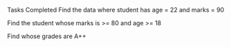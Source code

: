 Tasks Completed Find the data where student has age = 22 and marks = 90

Find the student whose marks is >= 80 and age >= 18

Find whose grades are A++